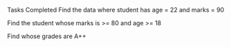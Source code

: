 Tasks Completed Find the data where student has age = 22 and marks = 90

Find the student whose marks is >= 80 and age >= 18

Find whose grades are A++